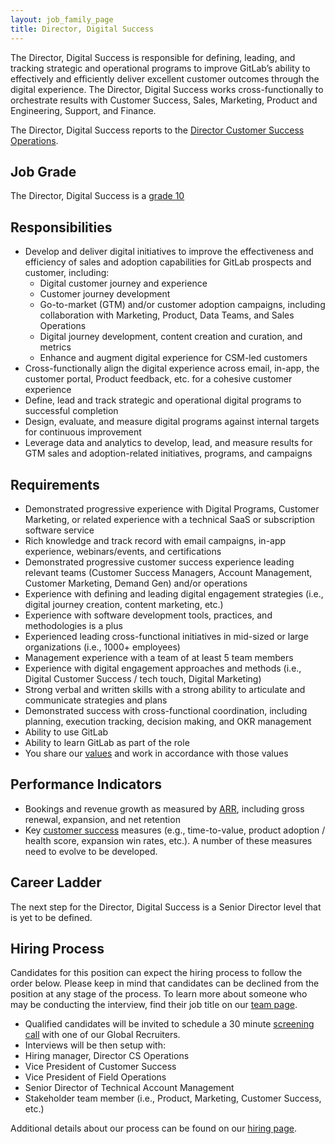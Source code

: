 ```yaml
---
layout: job_family_page
title: Director, Digital Success
---
```


The Director, Digital Success is responsible for defining, leading, and tracking strategic and operational programs to improve GitLab’s ability to effectively and efficiently deliver excellent customer outcomes through the digital experience. The Director, Digital Success works cross-functionally to orchestrate results with Customer Success, Sales, Marketing, Product and Engineering, Support, and Finance.

The Director, Digital Success reports to the [Director Customer Success Operations](https://about.gitlab.com/job-families/sales/director-customer-operations/).

## Job Grade

The Director, Digital Success is a [grade 10](/handbook/total-rewards/compensation/compensation-calculator/#gitlab-job-grades)

## Responsibilities

- Develop and deliver digital initiatives to improve the effectiveness and efficiency of sales and adoption capabilities for GitLab prospects and customer, including:
  - Digital customer journey and experience
  - Customer journey development
  - Go-to-market (GTM) and/or customer adoption campaigns, including collaboration with Marketing, Product, Data Teams, and Sales Operations
  - Digital journey development, content creation and curation, and metrics
  - Enhance and augment digital experience for CSM-led customers
- Cross-functionally align the digital experience across email, in-app, the customer portal, Product feedback, etc. for a cohesive customer experience
- Define, lead and track strategic and operational digital programs to successful completion
- Design, evaluate, and measure digital programs against internal targets for continuous improvement
- Leverage data and analytics to develop, lead, and measure results for GTM sales and adoption-related initiatives, programs, and campaigns

## Requirements

- Demonstrated progressive experience with Digital Programs, Customer Marketing, or related experience with a technical SaaS or subscription software service
- Rich knowledge and track record with email campaigns, in-app experience, webinars/events, and certifications
- Demonstrated progressive customer success experience leading relevant teams (Customer Success Managers, Account Management, Customer Marketing, Demand Gen) and/or operations
- Experience with defining and leading digital engagement strategies (i.e., digital journey creation, content marketing, etc.)
- Experience with software development tools, practices, and methodologies is a plus
- Experienced leading cross-functional initiatives in mid-sized or large organizations (i.e., 1000+ employees)
- Management experience with a team of at least 5 team members
- Experience with digital engagement approaches and methods (i.e., Digital Customer Success / tech touch, Digital Marketing)
- Strong verbal and written skills with a strong ability to articulate and communicate strategies and plans
- Demonstrated success with cross-functional coordination, including planning, execution tracking, decision making, and OKR management
- Ability to use GitLab
- Ability to learn GitLab as part of the role
- You share our [values](/handbook/values/) and work in accordance with those values

## Performance Indicators

- Bookings and revenue growth as measured by [ARR](/handbook/sales/sales-term-glossary/arr-in-practice/), including gross renewal, expansion, and net retention
- Key [customer success](/handbook/customer-success/vision/#measurement-and-kpis) measures (e.g., time-to-value, product adoption / health score, expansion win rates, etc.). A number of these measures need to evolve to be developed.

## Career Ladder

The next step for the Director, Digital Success is a Senior Director level that is yet to be defined.

## Hiring Process

Candidates for this position can expect the hiring process to follow the order below. Please keep in mind that candidates can be declined from the position at any stage of the process. To learn more about someone who may be conducting the interview, find their job title on our [team page](https://about.gitlab.com/company/team/).

- Qualified candidates will be invited to schedule a 30 minute [screening call](/handbook/hiring/interviewing/#screening-call) with one of our Global Recruiters.
- Interviews will be then setup with:
- Hiring manager, Director CS Operations
- Vice President of Customer Success
- Vice President of Field Operations
- Senior Director of Technical Account Management
- Stakeholder team member (i.e., Product, Marketing, Customer Success, etc.)

Additional details about our process can be found on our [hiring page](/handbook/hiring/).
